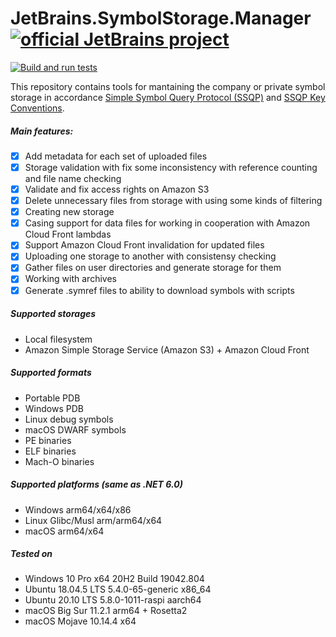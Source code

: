 # JetBrains.SymbolStorage.Manager [![official JetBrains project](https://jb.gg/badges/official.svg)](https://confluence.jetbrains.com/display/ALL/JetBrains+on+GitHub)

[![Build and run tests](https://github.com/JetBrains/symbol-storage/actions/workflows/build-and-test.yml/badge.svg)](https://github.com/JetBrains/symbol-storage/actions/workflows/build-and-test.yml)

This repository contains tools for mantaining the company or private symbol storage in accordance [Simple Symbol Query Protocol (SSQP)](https://github.com/dotnet/symstore/blob/master/docs/specs/Simple_Symbol_Query_Protocol.md) and [SSQP Key Conventions](https://github.com/dotnet/symstore/blob/master/docs/specs/SSQP_Key_Conventions.md).

##### Main features:
- [x] Add metadata for each set of uploaded files
- [x] Storage validation with fix some inconsistency with reference counting and file name checking
- [x] Validate and fix access rights on Amazon S3
- [x] Delete unnecessary files from storage with using some kinds of filtering
- [x] Creating new storage
- [x] Casing support for data files for working in cooperation with Amazon Cloud Front lambdas
- [x] Support Amazon Cloud Front invalidation for updated files
- [x] Uploading one storage to another with consistensy checking
- [x] Gather files on user directories and generate storage for them
- [x] Working with archives
- [x] Generate .symref files to ability to download symbols with scripts

##### Supported storages
- Local filesystem
- Amazon Simple Storage Service (Amazon S3) + Amazon Cloud Front

##### Supported formats
- Portable PDB
- Windows PDB
- Linux debug symbols
- macOS DWARF symbols
- PE binaries
- ELF binaries
- Mach-O binaries

##### Supported platforms (same as .NET 6.0)
- Windows arm64/x64/x86
- Linux Glibc/Musl arm/arm64/x64
- macOS arm64/x64

##### Tested on
- Windows 10 Pro x64 20H2 Build 19042.804
- Ubuntu 18.04.5 LTS 5.4.0-65-generic x86_64
- Ubuntu 20.10 LTS 5.8.0-1011-raspi aarch64
- macOS Big Sur 11.2.1 arm64 + Rosetta2
- macOS Mojave 10.14.4 x64
